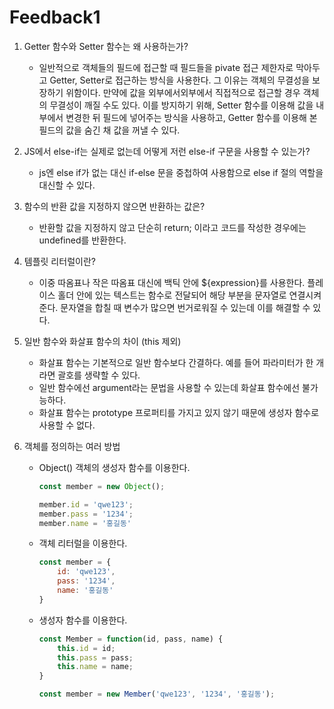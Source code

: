 # Feedback1

1. Getter 함수와 Setter 함수는 왜 사용하는가?

   * 일반적으로 객체들의 필드에 접근할 때 필드들을 pivate 접근 제한자로 막아두고 Getter, Setter로 접근하는 방식을 사용한다. 그 이유는 객체의 무결성을 보장하기 위함이다. 만약에 값을 외부에서외부에서 직접적으로 접근할 경우 객체의 무결성이 깨질 수도 있다. 이를 방지하기 위해, Setter 함수를 이용해 값을 내부에서 변경한 뒤 필드에 넣어주는 방식을 사용하고, Getter 함수를 이용해 본 필드의 값을 숨긴 채 값을 꺼낼 수 있다.

2. JS에서 else-if는 실제로 없는데 어떻게 저런 else-if 구문을 사용할 수 있는가?

   * js엔 else if가 없는 대신 if-else 문을 중첩하여 사용함으로 else if 절의 역할을 대신할 수 있다.

3. 함수의 반환 값을 지정하지 않으면 반환하는 값은?

   * 반환할 값을 지정하지 않고 단순히 return; 이라고 코드를 작성한 경우에는 undefined를 반환한다.

4. 템플릿 리터럴이란?

   * 이중 따옴표나 작은 따옴표 대신에 백틱 안에 ${expression}를 사용한다. 플레이스 홀더 안에 있는 텍스트는 함수로 전달되어 해당 부분을 문자열로 연결시켜준다. 문자열을 합칠 때 변수가 많으면 번거로워질 수 있는데 이를 해결할 수 있다.

5. 일반 함수와 화살표 함수의 차이 (this 제외)

   * 화살표 함수는 기본적으로 일반 함수보다 간결하다. 예를 들어 파라미터가 한 개라면 괄호를 생략할 수 있다.
   * 일반 함수에선 argument라는 문법을 사용할 수 있는데 화살표 함수에선 불가능하다.
   * 화살표 함수는 prototype 프로퍼티를 가지고 있지 않기 때문에 생성자 함수로 사용할 수 없다.

6. 객체를 정의하는 여러 방법

   * Object() 객체의 생성자 함수를 이용한다.

     ```javascript
     const member = new Object();
     
     member.id = 'qwe123';
     member.pass = '1234';
     member.name = '홍길동'
     ```

   * 객체 리터럴을 이용한다.

     ```javascript
     const member = {
         id: 'qwe123',
         pass: '1234',
         name: '홍길동'
     }
     ```

   * 생성자 함수를 이용한다.

     ```javascript
     const Member = function(id, pass, name) {
         this.id = id;
         this.pass = pass;
         this.name = name;
     }
     
     const member = new Member('qwe123', '1234', '홍길동');
     ```

     

